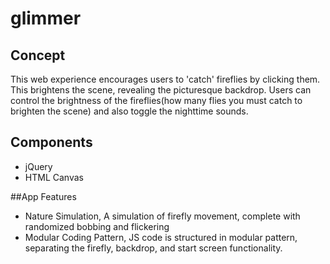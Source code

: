 # glimmer


## Concept

This web experience encourages users to 'catch' fireflies by clicking them. This brightens the scene, revealing the picturesque backdrop.
Users can control the brightness of the fireflies(how many flies you must catch to brighten the scene) and also toggle the nighttime sounds.

## Components

- jQuery
- HTML Canvas

##App Features
- Nature Simulation,
A simulation of firefly movement, complete with randomized bobbing and flickering
- Modular Coding Pattern,
JS code is structured in modular pattern, separating the firefly, backdrop, and start screen functionality.
